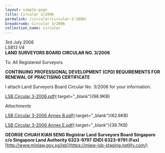```yaml
---
layout: simple-page
title: Circular 3/2006
permalink: /circular/circular-3-2006/
breadcrumb: Circular 3/2006
collection_name: circular
---
```


3rd July 2006<br>
LSB13 V4<br>
**LAND SURVEYORS BOARD CIRCULAR NO. 3/2006**<br>


To: All Registered Surveyors

**CONTINUING PROFESSIONAL DEVELOPMENT (CPD) REQUIREMENTS FOR RENEWAL OF PRACTISING CERTIFICATE**

 I attach Land Surveyors Board Circular No. 3/2006 for your information.

[LSB Circular 3-2006.pdf](/files/linkclicka4e01.pdf){:target="_blank"}(98.9KB)


*Attachments*

[LSB Circular 3-2006 Annex B.pdf](/files/linkclickaca7.pdf){:target="_blank"}(62.6KB)

[LSB Circular 3-2006 Annex E.pdf](/files/linkclickd297.pdf){:target="_blank"}(39.7KB)



**GEORGE CHUAH KIAN SENG Registrar Land Surveyors Board Singapore**<br>
**c/o Singapore Land Authority 6323-9797 (DID) 6323-9791 (Fax)**<br>
[http://www.minlaw.gov.sg/lsb](https://mlaw-lsb-staging.netlify.com/)
